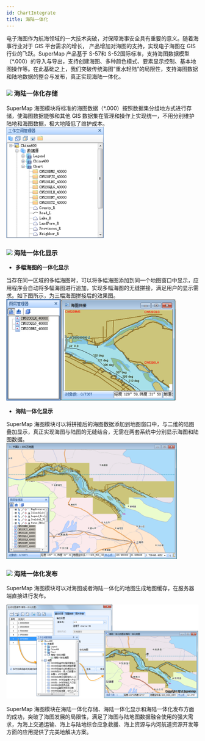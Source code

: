 ```yaml
---
id: ChartIntegrate
title: 海陆一体化
---
```

电子海图作为航海领域的一大技术突破，对保障海事安全具有重要的意义。随着海事行业对于 GIS 平台需求的增长， 产品增加对海图的支持，实现电子海图在 GIS
行业的飞跃。SuperMap 产品基于 S-57和
S-52国际标准，支持海图数据模型（*.000）的导入与导出，支持创建海图、多种颜色模式、要素显示控制、基本地图操作等。在此基础之上，我们突破传统海图“重水轻陆”的局限性，支持海图数据和陆地数据的整合与发布，真正实现海陆一体化。

### ![](../../img/read.gif) 海陆一体化存储

SuperMap 海图模块将标准的海图数据（*.000）按照数据集分组地方式进行存储，使海图数据能够和其他 GIS
数据集在管理和操作上实现统一，不用分别维护陆地和海图数据，极大地降低了维护成本。  
![](img/SaveIntegrate.png)  

### ![](../../img/read.gif) 海陆一体化显示

  * **多幅海图的一体化显示**

当存在同一区域的多幅海图时，可以将多幅海图添加到同一个地图窗口中显示，应用程序会自动将多幅海图进行追加，实现多幅海图的无缝拼接，满足用户的显示需求。如下图所示，为三幅海图拼接后的效果图。  
![](img/chartjoin.png)  

  * **海陆一体化显示**

SuperMap 海图模块可以将拼接后的海图数据添加到地图窗口中，与二维的陆图叠加显示，真正实现海图与陆图的无缝结合，无需在两套系统中分别显示海图和陆图数据。
![](img/VisuaIntegrate.png)  

### ![](../../img/read.gif) 海陆一体化发布

SuperMap 海图模块可以对海图或者海陆一体化的地图生成地图缓存，在服务器端直接进行发布。

![](img/Publish.png)  
  
SuperMap 海图模块在海陆一体化存储、海陆一体化显示和海陆一体化发布方面的成功，突破了海图发展的局限性，满足了海图与陆地图数据融合使用的强大需求，为海上交通运输、海上与陆地综合应急救援、海上资源与内河航道资源开发等方面的应用提供了完美地解决方案。